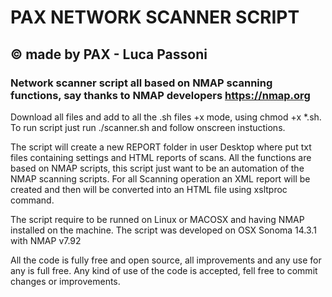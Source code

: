 #   PAX NETWORK SCANNER SCRIPT
##  © made by PAX - Luca Passoni
### Network scanner script all based on NMAP scanning functions, say thanks to NMAP developers https://nmap.org

Download all files and add to all the .sh files +x mode, using chmod +x *.sh.
To run script just run ./scanner.sh and follow onscreen instuctions.

The script will create a new REPORT folder in user Desktop where put txt files containing settings and HTML reports of scans.
All the functions are based on NMAP scripts, this script just want to be an automation of the NMAP scanning scripts.
For all Scanning operation an XML report will be created and then will be converted into an HTML file using xsltproc command.

The script require to be runned on Linux or MACOSX and having NMAP installed on the machine.
The script was developed on OSX Sonoma 14.3.1 with NMAP v7.92

All the code is fully free and open source, all improvements and any use for any is full free.
Any kind of use of the code is accepted, fell free to commit changes or improvements.
